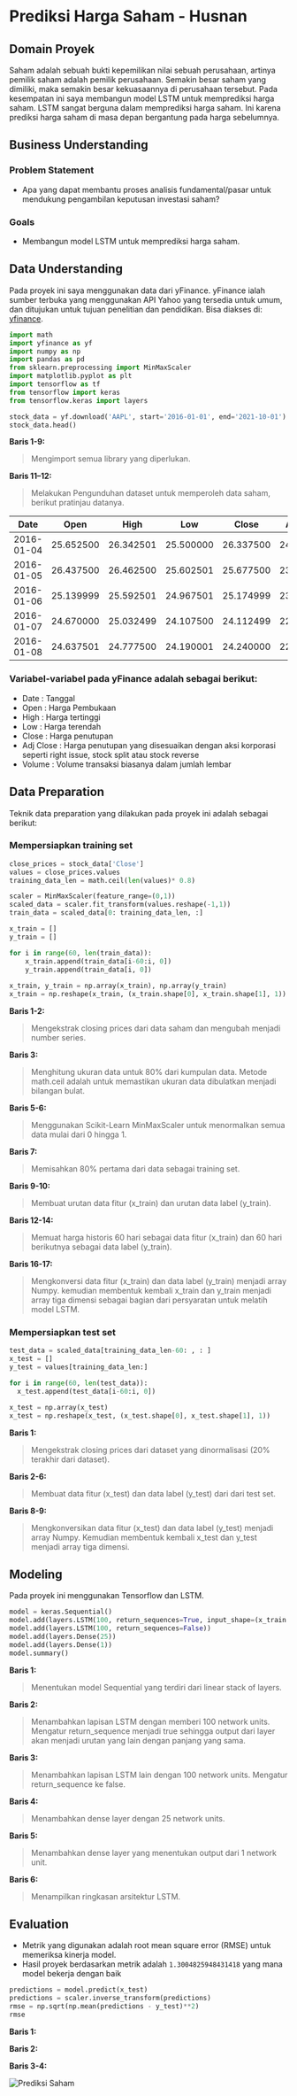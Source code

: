 # Prediksi Harga Saham - Husnan

## Domain Proyek

Saham adalah sebuah bukti kepemilikan nilai sebuah perusahaan, artinya pemilik saham adalah pemilik perusahaan. Semakin besar saham yang dimiliki, maka semakin besar kekuasaannya di perusahaan tersebut. Pada kesempatan ini saya membangun model LSTM untuk memprediksi harga saham. LSTM sangat berguna dalam memprediksi harga saham. Ini karena prediksi harga saham di masa depan bergantung pada harga sebelumnya.

## Business Understanding

### Problem Statement
- Apa yang dapat membantu proses analisis fundamental/pasar untuk mendukung pengambilan keputusan investasi saham?

### Goals
- Membangun model LSTM untuk memprediksi harga saham.

## Data Understanding
Pada proyek ini saya menggunakan data dari yFinance. yFinance ialah sumber terbuka yang menggunakan API Yahoo yang tersedia untuk umum, dan ditujukan untuk tujuan penelitian dan pendidikan. Bisa diakses di: [yfinance](https://pypi.org/project/yfinance/#description). 

```python
import math
import yfinance as yf
import numpy as np
import pandas as pd
from sklearn.preprocessing import MinMaxScaler 
import matplotlib.pyplot as plt
import tensorflow as tf
from tensorflow import keras
from tensorflow.keras import layers

stock_data = yf.download('AAPL', start='2016-01-01', end='2021-10-01')
stock_data.head()
```

**Baris 1-9:** 
> Mengimport semua library yang diperlukan.

**Baris 11–12:**
> Melakukan Pengunduhan dataset untuk memperoleh data saham, berikut pratinjau datanya.

|Date       |Open      |High      |Low       |Close     |Adj Clos  |Volume
|-----------|----------|----------|----------|----------|----------|----------|
|2016-01-04 |25.652500 |26.342501 |25.500000 |26.337500 |24.151499 |270597600 |
|2016-01-05 |26.437500 |26.462500 |25.602501 |25.677500 |23.546272 |223164000 |
|2016-01-06 |25.139999 |25.592501 |24.967501 |25.174999 |23.085484 |273829600 |
|2016-01-07 |24.670000 |25.032499 |24.107500 |24.112499 |22.111172 |324377600 |
|2016-01-08	|24.637501 |24.777500 |24.190001 |24.240000 |22.228086 |283192000 |

### Variabel-variabel pada yFinance adalah sebagai berikut:
- Date : Tanggal
- Open : Harga Pembukaan
- High : Harga tertinggi
- Low : Harga terendah
- Close : Harga penutupan
- Adj Close : Harga penutupan yang disesuaikan dengan aksi korporasi seperti right issue, stock split atau stock reverse
- Volume : Volume transaksi biasanya dalam jumlah lembar

## Data Preparation
Teknik data preparation yang dilakukan pada proyek ini adalah sebagai berikut:

### Mempersiapkan training set
```python
close_prices = stock_data['Close']
values = close_prices.values
training_data_len = math.ceil(len(values)* 0.8)

scaler = MinMaxScaler(feature_range=(0,1))
scaled_data = scaler.fit_transform(values.reshape(-1,1))
train_data = scaled_data[0: training_data_len, :]

x_train = []
y_train = []

for i in range(60, len(train_data)):
    x_train.append(train_data[i-60:i, 0])
    y_train.append(train_data[i, 0])
    
x_train, y_train = np.array(x_train), np.array(y_train)
x_train = np.reshape(x_train, (x_train.shape[0], x_train.shape[1], 1))
```
**Baris 1-2:** 
> Mengekstrak closing prices dari data saham dan mengubah menjadi number series.

**Baris 3:**
> Menghitung ukuran data untuk 80% dari kumpulan data. Metode math.ceil adalah untuk memastikan ukuran data dibulatkan menjadi bilangan bulat.

**Baris 5-6:**
> Menggunakan Scikit-Learn MinMaxScaler untuk menormalkan semua data mulai dari 0 hingga 1.

**Baris 7:**
> Memisahkan 80% pertama dari data sebagai training set.

**Baris 9-10:**
> Membuat urutan data fitur (x_train) dan urutan data label (y_train).

**Baris 12-14:**
> Memuat harga historis 60 hari sebagai data fitur (x_train) dan 60 hari berikutnya sebagai data label (y_train).

**Baris 16-17:**
> Mengkonversi data fitur (x_train) dan data label (y_train) menjadi array Numpy. kemudian membentuk kembali x_train dan y_train menjadi array tiga dimensi sebagai bagian dari persyaratan untuk melatih model LSTM.

### Mempersiapkan test set
```python
test_data = scaled_data[training_data_len-60: , : ]
x_test = []
y_test = values[training_data_len:]

for i in range(60, len(test_data)):
  x_test.append(test_data[i-60:i, 0])

x_test = np.array(x_test)
x_test = np.reshape(x_test, (x_test.shape[0], x_test.shape[1], 1))
```

**Baris 1:** 
> Mengekstrak closing prices dari dataset yang dinormalisasi (20% terakhir dari dataset).

**Baris 2-6:** 
> Membuat data fitur (x_test) dan data label (y_test) dari dari test set.

**Baris 8-9:** 
> Mengkonversikan data fitur (x_test) dan data label (y_test) menjadi array Numpy. Kemudian membentuk kembali x_test dan y_test menjadi array tiga dimensi.

## Modeling
Pada proyek ini menggunakan Tensorflow dan LSTM.

```python
model = keras.Sequential()
model.add(layers.LSTM(100, return_sequences=True, input_shape=(x_train.shape[1], 1)))
model.add(layers.LSTM(100, return_sequences=False))
model.add(layers.Dense(25))
model.add(layers.Dense(1))
model.summary()
```

**Baris 1:** 
> Menentukan model Sequential yang terdiri dari linear stack of layers.

**Baris 2:** 
> Menambahkan lapisan LSTM dengan memberi 100 network units. Mengatur return_sequence menjadi true sehingga output dari layer akan menjadi urutan yang lain dengan panjang yang sama.

**Baris 3:** 
> Menambahkan lapisan LSTM lain dengan 100 network units. Mengatur return_sequence ke false.

**Baris 4:** 
> Menambahkan dense layer dengan 25 network units.

**Baris 5:** 
> Menambahkan dense layer yang menentukan output dari 1 network unit.

**Baris 6:** 
> Menampilkan ringkasan arsitektur LSTM.

## Evaluation

- Metrik yang digunakan adalah root mean square error (RMSE) untuk memeriksa kinerja model.
- Hasil proyek berdasarkan metrik adalah `1.3004825948431418` yang mana model bekerja dengan baik

```python
predictions = model.predict(x_test)
predictions = scaler.inverse_transform(predictions)
rmse = np.sqrt(np.mean(predictions - y_test)**2)
rmse
```

**Baris 1:** 
> 

**Baris 2:** 
> 

**Baris 3-4:** 
> 

![Prediksi Saham](https://user-images.githubusercontent.com/57633103/188735701-75e8beab-ebbc-477f-be9c-68f186f907dc.png)
